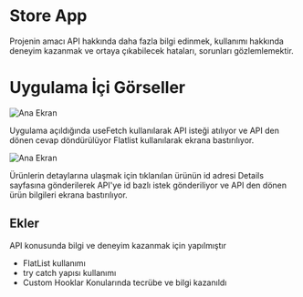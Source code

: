 
# Store App
Projenin amacı API hakkında daha fazla bilgi edinmek, kullanımı hakkında deneyim kazanmak ve ortaya çıkabilecek hataları, sorunları gözlemlemektir.

# Uygulama İçi Görseller






![Ana Ekran](https://github.com/user-attachments/assets/177bc60b-9da2-4642-93f1-3df00a55cfb6)

Uygulama açıldığında useFetch kullanılarak API isteği atılıyor ve API den dönen cevap döndürülüyor Flatlist kullanılarak ekrana bastırılıyor.

![Ana Ekran](https://via.placeholder.com/468x300?github.com/user-attachments/assets/177bc60b-9da2-4642-93f1-3df00a55cfb6)

Ürünlerin detaylarına ulaşmak için tıklanılan ürünün id adresi Details sayfasına gönderilerek API'ye id bazlı istek gönderiliyor ve API den dönen ürün bilgileri ekrana bastırılıyor.



  
## Ekler

API konusunda bilgi ve deneyim kazanmak için yapılmıştır
- FlatList kullanımı
- try catch yapısı kullanımı
- Custom Hooklar
Konularında tecrübe ve bilgi kazanıldı

